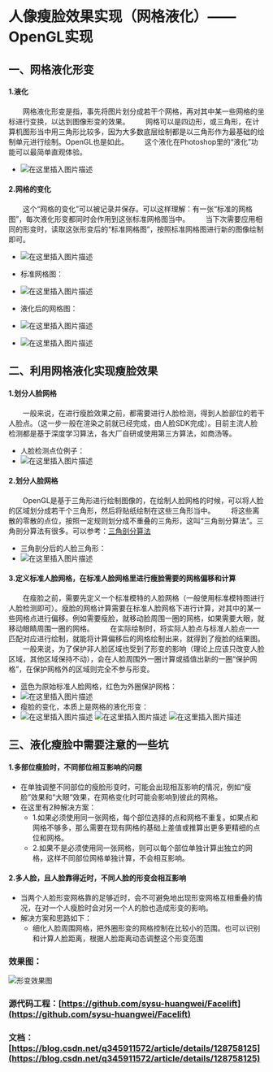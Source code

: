# 人像瘦脸效果实现（网格液化）——OpenGL实现

## 一、网格液化形变
#### 1.液化
&ensp;&ensp;&ensp;&ensp;网格液化形变是指，事先将图片划分成若干个网格，再对其中某一些网格的坐标进行变换，以达到图像形变的效果。
&ensp;&ensp;&ensp;&ensp;网格可以是四边形，或三角形，在计算机图形当中用三角形比较多，因为大多数底层绘制都是以三角形作为最基础的绘制单元进行绘制。OpenGL也是如此。
&ensp;&ensp;&ensp;&ensp;这个液化在Photoshop里的“液化”功能可以最简单直观体验。
* ![在这里插入图片描述](https://img-blog.csdnimg.cn/07b2e184b2f4432b8b81fe3b7ee526b5.gif)
#### 2.网格的变化
&ensp;&ensp;&ensp;&ensp;这个“网格的变化”可以被记录并保存。可以这样理解：有一张“标准的网格图”，每次液化形变都同时会作用到这张标准网格图当中。
&ensp;&ensp;&ensp;&ensp;当下次需要应用相同的形变时，读取这张形变后的“标准网格图”，按照标准网格图进行新的图像绘制即可。
* ![在这里插入图片描述](https://img-blog.csdnimg.cn/e255150e01124f4aa2491b3e86b420a6.png)
* 标准网格图：
* ![在这里插入图片描述](https://img-blog.csdnimg.cn/f28b053346f84fcab00815d6f15e7bd2.png)

* 液化后的网格图：
* ![在这里插入图片描述](https://img-blog.csdnimg.cn/94261505f88b43308bf2df8e275615db.png)
* ![在这里插入图片描述](https://img-blog.csdnimg.cn/956a0a8655724933bce25cbc0a20ac6a.png)

## 二、利用网格液化实现瘦脸效果
#### 1.划分人脸网格
&ensp;&ensp;&ensp;&ensp;一般来说，在进行瘦脸效果之前，都需要进行人脸检测，得到人脸部位的若干人脸点。（这一步一般在渲染之前就已经完成，由人脸SDK完成）。目前主流人脸检测都是基于深度学习算法，各大厂自研或使用第三方算法，如商汤等。
* 人脸检测点位例子：
* ![在这里插入图片描述](https://img-blog.csdnimg.cn/60ec460f79194d388f273d412b9e3960.png)

#### 2.划分人脸网格
&ensp;&ensp;&ensp;&ensp;OpenGL是基于三角形进行绘制图像的，在绘制人脸网格的时候，可以将人脸的区域划分成若干个三角形，然后将贴纸绘制在这些三角形当中。
&ensp;&ensp;&ensp;&ensp;将这些离散的零散的点位，按照一定规则划分成不重叠的三角形，这叫“三角剖分算法”。三角剖分算法有很多。可以参考：[三角剖分算法](https://blog.csdn.net/weixin_45963815/article/details/118894886?ops_request_misc=%257B%2522request%255Fid%2522%253A%2522167497653416782427415213%2522%252C%2522scm%2522%253A%252220140713.130102334..%2522%257D&request_id=167497653416782427415213&biz_id=0&utm_medium=distribute.pc_search_result.none-task-blog-2~all~sobaiduend~default-2-118894886-null-null.142%5Ev71%5Epc_new_rank,201%5Ev4%5Eadd_ask&utm_term=%E4%B8%89%E8%A7%92%E5%89%96%E5%88%86%E7%AE%97%E6%B3%95&spm=1018.2226.3001.4187)
* 三角剖分后的人脸三角形：
* ![在这里插入图片描述](https://img-blog.csdnimg.cn/f1568b34fe7d431897f2f40587d9083e.png)
#### 3.定义标准人脸网格，在标准人脸网格里进行瘦脸需要的网格偏移和计算
&ensp;&ensp;&ensp;&ensp;在瘦脸之前，需要先定义一个标准模特的人脸网格（一般使用标准模特图进行人脸检测即可）。瘦脸的网格计算需要在标准人脸网格下进行计算，对其中的某一些网格点进行偏移。例如需要瘦脸，就移动脸周围一圈的网格，如果需要大眼，就移动眼睛周围一圈的网格。
&ensp;&ensp;&ensp;&ensp;在实际绘制时，将实际人脸点与标准人脸点一一匹配对应进行绘制，就能将计算偏移后的网格绘制出来，就得到了瘦脸的结果图。<br>
&ensp;&ensp;&ensp;&ensp;一般来说，为了保护非人脸区域也受到了形变的影响（理论上应该只改变人脸区域，其他区域保持不动），会在人脸周围外一圈计算或插值出新的一圈“保护网格”，在保护网格外的区域则完全不参与形变。
* 蓝色为原始标准人脸网格，红色为外圈保护网格：
* ![在这里插入图片描述](https://img-blog.csdnimg.cn/b14543fcb59549818e1559526b29d204.png)
* 瘦脸的变化，本质上是网格的液化形变：
* ![在这里插入图片描述](https://img-blog.csdnimg.cn/9d4240d0087e42f7a6e1bbe9b0966d42.gif)
![在这里插入图片描述](https://img-blog.csdnimg.cn/270b808712b645468755c2c363e8e698.gif)
![在这里插入图片描述](https://img-blog.csdnimg.cn/1e727bac8dc94c4a9ac0ffb5a215d378.gif)
## 三、液化瘦脸中需要注意的一些坑
#### 1.多部位瘦脸时，不同部位相互影响的问题
* 在单独调整不同部位的瘦脸形变时，可能会出现相互影响的情况，例如“瘦脸”效果和“大眼”效果，在网格变化时可能会影响到彼此的网格。
* 在这里有2种解决方案：
	* 1.如果必须使用同一张网格，每个部位选择的点和网格不重复。如果点和网格不够多，那么需要在现有网格的基础上差值或推算出更多更精细的点位和网格。
	* 2.如果不是必须使用同一张网格，则可以每个部位单独计算出独立的网格，这样不同部位网格单独计算，不会相互影响。

#### 2.多人脸，且人脸靠得近时，不同人脸的形变会相互影响
* 当两个人脸形变网格靠的足够近时，会不可避免地出现形变网格互相重叠的情况，在对一个人瘦脸时会对另一个人的脸也造成形变的影响。
* 解决方案和思路如下：
	* 细化人脸周围网格，把外圈形变的网格控制在比较小的范围。也可以识别和计算人脸距离，根据人脸距离动态调整这个形变范围


### 效果图：<br>
![形变效果图](https://img-blog.csdnimg.cn/410856d7920141dfbe90ca34129496a5.gif)

### 源代码工程：[https://github.com/sysu-huangwei/Facelift](https://github.com/sysu-huangwei/Facelift)
### 文档：[https://blog.csdn.net/q345911572/article/details/128758125](https://blog.csdn.net/q345911572/article/details/128758125)
